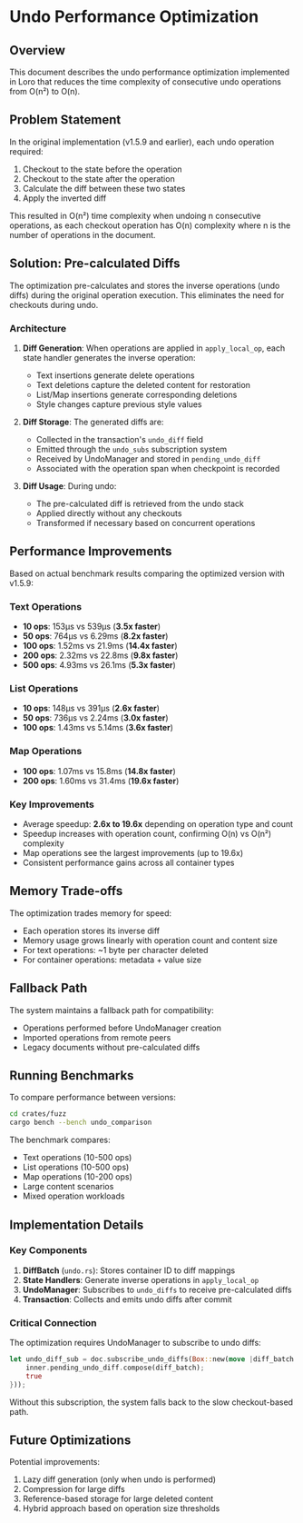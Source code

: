 # Undo Performance Optimization

## Overview

This document describes the undo performance optimization implemented in Loro that reduces the time complexity of consecutive undo operations from O(n²) to O(n).

## Problem Statement

In the original implementation (v1.5.9 and earlier), each undo operation required:
1. Checkout to the state before the operation
2. Checkout to the state after the operation
3. Calculate the diff between these two states
4. Apply the inverted diff

This resulted in O(n²) time complexity when undoing n consecutive operations, as each checkout operation has O(n) complexity where n is the number of operations in the document.

## Solution: Pre-calculated Diffs

The optimization pre-calculates and stores the inverse operations (undo diffs) during the original operation execution. This eliminates the need for checkouts during undo.

### Architecture

1. **Diff Generation**: When operations are applied in `apply_local_op`, each state handler generates the inverse operation:
   - Text insertions generate delete operations
   - Text deletions capture the deleted content for restoration
   - List/Map insertions generate corresponding deletions
   - Style changes capture previous style values

2. **Diff Storage**: The generated diffs are:
   - Collected in the transaction's `undo_diff` field
   - Emitted through the `undo_subs` subscription system
   - Received by UndoManager and stored in `pending_undo_diff`
   - Associated with the operation span when checkpoint is recorded

3. **Diff Usage**: During undo:
   - The pre-calculated diff is retrieved from the undo stack
   - Applied directly without any checkouts
   - Transformed if necessary based on concurrent operations

## Performance Improvements

Based on actual benchmark results comparing the optimized version with v1.5.9:

### Text Operations
- **10 ops**: 153µs vs 539µs (**3.5x faster**)
- **50 ops**: 764µs vs 6.29ms (**8.2x faster**)
- **100 ops**: 1.52ms vs 21.9ms (**14.4x faster**)
- **200 ops**: 2.32ms vs 22.8ms (**9.8x faster**)
- **500 ops**: 4.93ms vs 26.1ms (**5.3x faster**)

### List Operations
- **10 ops**: 148µs vs 391µs (**2.6x faster**)
- **50 ops**: 736µs vs 2.24ms (**3.0x faster**)
- **100 ops**: 1.43ms vs 5.14ms (**3.6x faster**)

### Map Operations
- **100 ops**: 1.07ms vs 15.8ms (**14.8x faster**)
- **200 ops**: 1.60ms vs 31.4ms (**19.6x faster**)

### Key Improvements
- Average speedup: **2.6x to 19.6x** depending on operation type and count
- Speedup increases with operation count, confirming O(n) vs O(n²) complexity
- Map operations see the largest improvements (up to 19.6x)
- Consistent performance gains across all container types

## Memory Trade-offs

The optimization trades memory for speed:
- Each operation stores its inverse diff
- Memory usage grows linearly with operation count and content size
- For text operations: ~1 byte per character deleted
- For container operations: metadata + value size

## Fallback Path

The system maintains a fallback path for compatibility:
- Operations performed before UndoManager creation
- Imported operations from remote peers
- Legacy documents without pre-calculated diffs

## Running Benchmarks

To compare performance between versions:

```bash
cd crates/fuzz
cargo bench --bench undo_comparison
```

The benchmark compares:
- Text operations (10-500 ops)
- List operations (10-500 ops)
- Map operations (10-200 ops)
- Large content scenarios
- Mixed operation workloads

## Implementation Details

### Key Components

1. **DiffBatch** (`undo.rs`): Stores container ID to diff mappings
2. **State Handlers**: Generate inverse operations in `apply_local_op`
3. **UndoManager**: Subscribes to `undo_diffs` to receive pre-calculated diffs
4. **Transaction**: Collects and emits undo diffs after commit

### Critical Connection

The optimization requires UndoManager to subscribe to undo diffs:

```rust
let undo_diff_sub = doc.subscribe_undo_diffs(Box::new(move |diff_batch| {
    inner.pending_undo_diff.compose(diff_batch);
    true
}));
```

Without this subscription, the system falls back to the slow checkout-based path.

## Future Optimizations

Potential improvements:
1. Lazy diff generation (only when undo is performed)
2. Compression for large diffs
3. Reference-based storage for large deleted content
4. Hybrid approach based on operation size thresholds